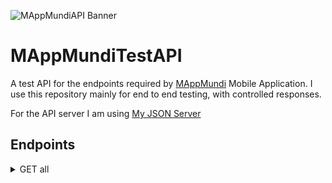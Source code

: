 
![MAppMundiAPI Banner](https://github.com/iCamilo/MAppCountriesTestAPI/assets/8431922/644504b5-9411-4434-8149-25bad5b2687d)


# MAppMundiTestAPI

A test API for the endpoints required by [MAppMundi](https://github.com/iCamilo?tab=repositories#:~:text=Star-,CountriesApp,-Private) Mobile Application. 
I use this repository mainly for end to end testing, with controlled responses. 

For the API server I am using [My JSON Server](https://my-json-server.typicode.com/)

## Endpoints

<details>
<summary>GET all</summary>

 ```json
GET https://my-json-server.typicode.com/iCamilo/MAppMundiTestAPI/all
200 Response

[
 {
   "name": {
      "common": "United Kingdom",
      "official": "United Kingdom of Great Britain and Northern Ireland"
   },
   "capital": [
      "London"
   ],
   "flags": {
      "png": "https://flagcdn.com/w320/gb.png",
      "svg": "https://flagcdn.com/gb.svg",
      "alt": "The flag of the United Kingdom — the Union Jack — has a blue field.  ..."
    }
 },
{
   "name": {
      "common": "South Africa",
      "official": "Republic of South Africa"
   },
   "capital": [
       "Pretoria",
       "Bloemfontein",
       "Cape Town"
   ],
   "flags": {
      "png": "https://flagcdn.com/w320/za.png",
      "svg": "https://flagcdn.com/w320/za.svg",
      "alt": "The flag of South Africa is composed of two equal horizontal bands ... "
    }
 },
{
   "name": {
      "common": "Bouvet Island",
      "official": "Bouvet Island"
   },
   "flags": {
      "png": "https://flagcdn.com/w320/bv.png",
      "svg": "https://flagcdn.com/w320/bv.svg",      
    }
 }
]

```
</details>
